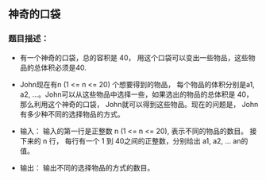 ## 神奇的口袋

### 题目描述：
- 有一个神奇的口袋，总的容积是 40， 用这个口袋可以变出一些物品，这些物品的总体积必须是40. 
- John现在有n (1 <= n <= 20) 个想要得到的物品， 每个物品的体积分别是a1, a2, ...。John可以从这些物品中选择一些，如果选出的物品的总体积是 40， 那么利用这个神奇的口袋， John就可以得到这些物品。现在的问题是， John有多少种不同的选择物品的方式。 

- 输入： 
输入的第一行是正整数 n (1 <= n <= 20), 表示不同的物品的数目。 接下来的 n 行， 每行有一个 1 到 40之间的正整数，分别给出 a1, a2, ... an的值。 
- 输出：
输出不同的选择物品的方式的数目。



